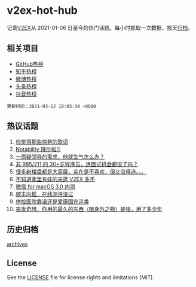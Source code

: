 # v2ex-hot-hub

 记录[V2EX](https://www.v2ex.com/)从 2021-01-06 日至今的热门话题。每小时抓取一次数据，按天[归档](archives)。
 
 ## 相关项目

- [GitHub热榜](https://github.com/snaildev/github-hot-hub)
- [知乎热榜](https://github.com/snaildev/zhihu-hot-hub)
- [微博热榜](https://github.com/snaildev/weibo-hot-hub)
- [头条热榜](https://github.com/snaildev/toutiao-hot-hub)
- [抖音热榜](https://github.com/snaildev/douyin-hot-hub)


 `更新时间：2021-03-12 18:03:34 +0800`

## 热议话题

1. [你觉得那些惊艳的歌词](https://www.v2ex.com/t/760877)
1. [Notability 降价啦⏰](https://www.v2ex.com/t/760835)
1. [一质疑领导的需求，他就生气怎么办？](https://www.v2ex.com/t/761064)
1. [非 985/211 的 30+岁程序员，连面试机会都没了吗？](https://www.v2ex.com/t/760929)
1. [很多新楼盘都是大高层，实在是不喜欢，但又没得选。。。](https://www.v2ex.com/t/760792)
1. [不知道家里有娃的来逛 V2EX 多不](https://www.v2ex.com/t/760819)
1. [微信 for macOS 3.0 内测](https://www.v2ex.com/t/760884)
1. [顺丰内推，在线测评没过](https://www.v2ex.com/t/760811)
1. [体检医院靠谱还是爱康国宾这类](https://www.v2ex.com/t/760903)
1. [突发奇想，你用的最久的东西（限身外之物）是啥，用了多少年](https://www.v2ex.com/t/761058)

## 历史归档

[archives](archives)

## License

See the [LICENSE](LICENSE) file for license rights and limitations (MIT).
